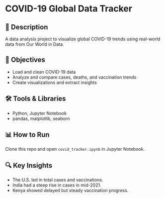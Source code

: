# COVID-19 Global Data Tracker

## 📌 Description
A data analysis project to visualize global COVID-19 trends using real-world data from Our World in Data.

## 🎯 Objectives
- Load and clean COVID-19 data
- Analyze and compare cases, deaths, and vaccination trends
- Create visualizations and extract insights

## 🛠 Tools & Libraries
- Python, Jupyter Notebook
- pandas, matplotlib, seaborn

## 📊 How to Run
Clone this repo and open `covid_tracker.ipynb` in Jupyter Notebook.

## 🔍 Key Insights
- The U.S. led in total cases and vaccinations.
- India had a steep rise in cases in mid-2021.
- Kenya showed delayed but steady vaccination progress.
